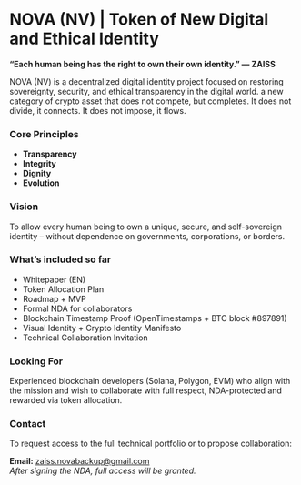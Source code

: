 # NOVA (NV) | Token of New Digital and Ethical Identity

**“Each human being has the right to own their own identity.” — ZAISS**

NOVA (NV) is a decentralized digital identity project focused on restoring sovereignty, security, and ethical transparency in the digital world.
a new category of crypto asset that does not compete, but completes. It does not divide, it connects. It does not impose, it flows.

### Core Principles
- **Transparency**
- **Integrity**
- **Dignity**
- **Evolution**

### Vision
To allow every human being to own a unique, secure, and self-sovereign identity – without dependence on governments, corporations, or borders.

### What’s included so far
- Whitepaper (EN)
- Token Allocation Plan
- Roadmap + MVP
- Formal NDA for collaborators
- Blockchain Timestamp Proof (OpenTimestamps + BTC block #897891)
- Visual Identity + Crypto Identity Manifesto
- Technical Collaboration Invitation

### Looking For
Experienced blockchain developers (Solana, Polygon, EVM) who align with the mission and wish to collaborate with full respect, NDA-protected and rewarded via token allocation.

### Contact
To request access to the full technical portfolio or to propose collaboration:

**Email:** zaiss.novabackup@gmail.com  
*After signing the NDA, full access will be granted.*
